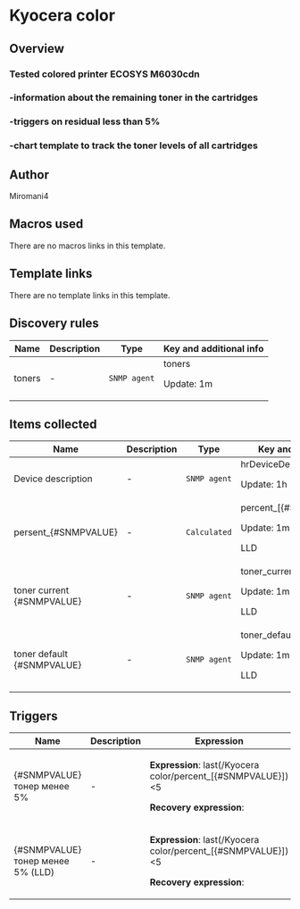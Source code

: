 # Kyocera color

## Overview

### Tested colored printer ECOSYS M6030cdn


### -information about the remaining toner in the cartridges


### -triggers on residual less than 5%


### -chart template to track the toner levels of all cartridges



## Author

Miromani4

## Macros used

There are no macros links in this template.

## Template links

There are no template links in this template.

## Discovery rules

|Name|Description|Type|Key and additional info|
|----|-----------|----|----|
|toners|<p>-</p>|`SNMP agent`|toners<p>Update: 1m</p>|
## Items collected

|Name|Description|Type|Key and additional info|
|----|-----------|----|----|
|Device description|<p>-</p>|`SNMP agent`|hrDeviceDescr<p>Update: 1h</p>|
|persent_{#SNMPVALUE}|<p>-</p>|`Calculated`|percent_[{#SNMPVALUE}]<p>Update: 1m</p><p>LLD</p>|
|toner current {#SNMPVALUE}|<p>-</p>|`SNMP agent`|toner_current_[{#SNMPVALUE}]<p>Update: 1m</p><p>LLD</p>|
|toner default {#SNMPVALUE}|<p>-</p>|`SNMP agent`|toner_default_[{#SNMPVALUE}]<p>Update: 1m</p><p>LLD</p>|
## Triggers

|Name|Description|Expression|Priority|
|----|-----------|----------|--------|
|{#SNMPVALUE} тонер менее 5%|<p>-</p>|<p>**Expression**: last(/Kyocera color/percent_[{#SNMPVALUE}])<5</p><p>**Recovery expression**: </p>|high|
|{#SNMPVALUE} тонер менее 5% (LLD)|<p>-</p>|<p>**Expression**: last(/Kyocera color/percent_[{#SNMPVALUE}])<5</p><p>**Recovery expression**: </p>|high|
